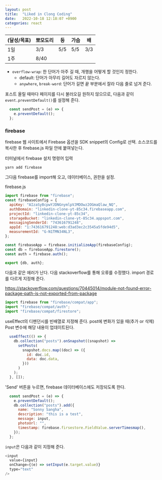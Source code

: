 ```yaml
---
layout: post
title:  "Liked in Clong Coding"
date:   2022-10-18 12:18:07 +0900
categories: react
---
```


| (달성/목표) | 뽀모도리 | 등   | 가슴  | 배   |
|----|------|-----|-----|-----|
| 1일 | 3/3  | 5/5 | 5/5 | 3/3 |
| 1주 | 8/40 |     |     |



* `overflow-wrap`: 한 단어가 아주 길 때, 개행을 어떻게 할 것인지 정한다.
    * default: 단어가 아무리 길어도 자르지 않는다.
    * `anywhere`, `break-word`: 단어가 길면 끝 부분에서 잘라 다음 줄로 넘겨 준다. 

포스트 올릴 때마다 페이지를 다시 불러오길 원하지 않으므로, 다음과 같이 `event.preventDefault()`를 설정해 준다.


```js
  const sendPost = (e) => {
    e.preventDefault();
  };
```


### firebase

firebase 웹 사이트에서 Firebase 옵션을 SDK snippet의 Config로 선택. 소스코드를 복사한 후 firebase.js 파일 안에 붙여넣는다.

터미널에서 firebase 설치 명령어 입력

`yarn add firebase`

그다음 firebase를 import해 오고, 데이터베이스, 권한을 설정.

firebase.js
```js
import firebase from "firebase";
const firebaseConfig = {
  apiKey: "AIzaSyBcpwYJDNGnymlpVJMDOwz2OGmaQlaw_NQ",
  authDomain: "linkedin-clone-yt-85c34.firebaseapp.com",
  projectId: "linkedin-clone-yt-85c34",
  storageBucket: "linkedin-clone-yt-85c34.appspot.com",
  messagingSenderId: "743616791248",
  appId: "1:743616791248:web:d3ad3ec2c3545a5fde94d5",
  measurementId: "G-N1TMN34NL3",
};

const firebaseApp = firebase.initializeApp(firebaseConfig);
const db = firebaseApp.firestore();
const auth = firebase.auth();

export {db, auth};

```

다음과 같은 에러가 난다. 다음 stackoverflow를 통해 오류를 수정했다. import 경로를 다르게 지정해 준다.

https://stackoverflow.com/questions/70445014/module-not-found-error-package-path-is-not-exported-from-package

```js
import firebase from "firebase/compat/app";
import "firebase/compat/auth";
import "firebase/compat/firestore";
```


useEffect의 디펜던시를 빈배열로 지정해 준다. post에 변화가 있을 때(추가 or 삭제) Post 변수에 해당 내용이 업데이트된다. 

```js
  useEffect(() => {
    db.collection("posts").onSnapshot((snapshot) =>
      setPosts(
        snapshot.docs.map((doc) => ({
          id: doc.id,
          data: doc.data,
        }))
      )
    );
  }, []);
```

'Send' 버튼을 누르면, firebase 데이터베이스에도 저장되도록 한다.

```js
  const sendPost = (e) => {
    e.preventDefault();
    db.collection("posts").add({
      name: "Sonny Sangha",
      description: "this is a test",
      message: input,
      photoUrl: "",
      timestamp: firebase.firsestore.FieldValue.serverTimesmap(),
    });
  };
```

`input`은 다음과 같이 지정해 준다. 

```js
<input
  value={input}
  onChange={(e) => setInput(e.target.value)}
  type="text"
/>
```



